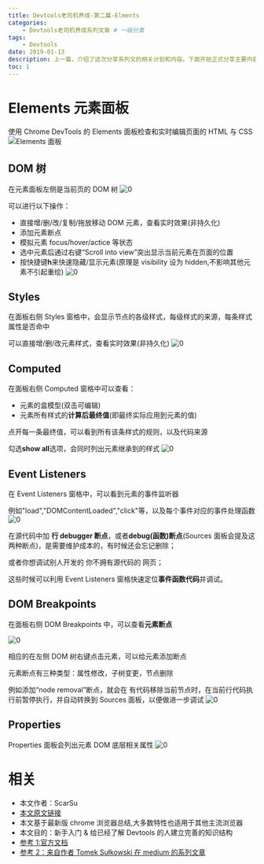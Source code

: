 ```yaml
---
title: Devtools老司机养成-第二篇-Elments
categories:
    - Devtools老司机养成系列文章 # 一级分类
tags:
    - Devtools
date: 2019-01-13
description: 上一篇，介绍了这次分享系列文的相关计划和内容。下面开始正式分享主要内容。今天这一篇，来学一学Elements面板。
toc: 1
---
```


# Elements 元素面板

使用 Chrome DevTools 的 Elements 面板检查和实时编辑页面的 HTML 与 CSS
![Elements 面板](../images/devtools/000.png)

## DOM 树

在元素面板左侧是当前页的 DOM 树
![0](../images/devtools/010.png)

可以进行以下操作：

-   直接增/删/改/复制/拖放移动 DOM 元素，查看实时效果(非持久化)
-   添加元素断点
-   模拟元素 focus/hover/actice 等状态
-   选中元素后通过右键“Scroll into view”突出显示当前元素在页面的位置
-   按快捷键**h**来快速隐藏/显示元素(原理是 visibility 设为 hidden,不影响其他元素不引起重绘)
    ![0](../images/devtools/011.png)

## Styles

在面板右侧 Styles 窗格中，会显示节点的各级样式，每级样式的来源，每条样式属性是否命中

可以直接增/删/改元素样式，查看实时效果(非持久化)
![0](../images/devtools/020.png)

## Computed

在面板右侧 Computed 窗格中可以查看：

-   元素的盒模型(双击可编辑)
-   元素所有样式的**计算后最终值**(即最终实际应用到元素的值)

点开每一条最终值，可以看到所有该条样式的规则，以及代码来源

勾选**show all**选项，会同时列出元素继承到的样式
![0](../images/devtools/030.png)

## Event Listeners

在 Event Listeners 窗格中，可以看到元素的事件监听器

例如"load","DOMContentLoaded","click"等，以及每个事件对应的事件处理函数
![0](../images/devtools/040.png)

在源代码中加 **行 debugger 断点**，或者**debug(函数)断点**(Sources 面板会提及这两种断点)，是需要维护成本的，有时候还会忘记删除；

或者你想调试别人开发的 你不拥有源代码的 网页；

这些时候可以利用 Event Listeners 窗格快速定位**事件函数代码**并调试。

## DOM Breakpoints

在面板右侧 DOM Breakpoints 中，可以查看**元素断点**

![0](../images/devtools/051.png)

相应的在左侧 DOM 树右键点击元素，可以给元素添加断点

元素断点有三种类型：属性修改，子树变更，节点删除

例如添加“node removal”断点，就会在 有代码移除当前节点时，在当前行代码执行前暂停执行，并自动转换到 Sources 面板，以便做进一步调试
![0](../images/devtools/050.png)

## Properties

Properties 面板会列出元素 DOM 底层相关属性
![0](../images/devtools/060.png)

# 相关

-   本文作者：ScarSu
-   [本文原文链接](https://www.scarsu.com/devtools_02/)
-   本文基于最新版 chrome 浏览器总结,大多数特性也适用于其他主流浏览器
-   本文目的：新手入门 & 给已经了解 Devtools 的人建立完善的知识结构
-   [参考 1:官方文档](https://developers.google.com/web/tools/chrome-devtools/)
-   [参考 2：来自作者 Tomek Sułkowski 在 medium 的系列文章](https://medium.com/@tomsu)
